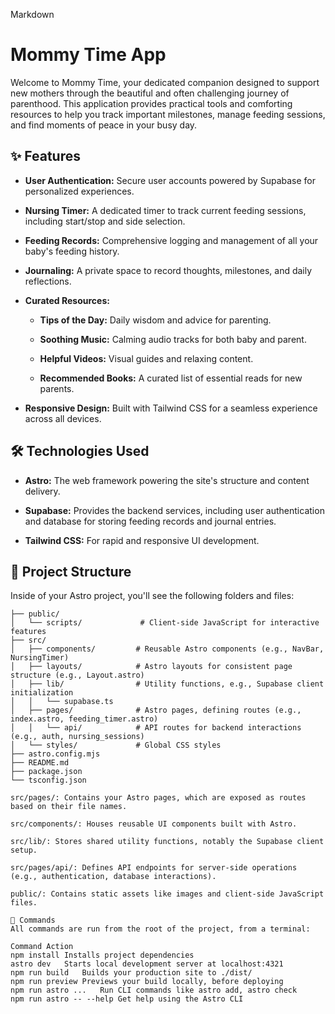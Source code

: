 Markdown

# Mommy Time App

Welcome to Mommy Time, your dedicated companion designed to support new mothers through the beautiful and often challenging journey of parenthood. This application provides practical tools and comforting resources to help you track important milestones, manage feeding sessions, and find moments of peace in your busy day.

## ✨ Features

- **User Authentication:** Secure user accounts powered by Supabase for personalized experiences.

- **Nursing Timer:** A dedicated timer to track current feeding sessions, including start/stop and side selection.

- **Feeding Records:** Comprehensive logging and management of all your baby's feeding history.

- **Journaling:** A private space to record thoughts, milestones, and daily reflections.

- **Curated Resources:**

  - **Tips of the Day:** Daily wisdom and advice for parenting.

  - **Soothing Music:** Calming audio tracks for both baby and parent.

  - **Helpful Videos:** Visual guides and relaxing content.

  - **Recommended Books:** A curated list of essential reads for new parents.

- **Responsive Design:** Built with Tailwind CSS for a seamless experience across all devices.

## 🛠️ Technologies Used

- **Astro:** The web framework powering the site's structure and content delivery.

- **Supabase:** Provides the backend services, including user authentication and database for storing feeding records and journal entries.

- **Tailwind CSS:** For rapid and responsive UI development.

## 🚀 Project Structure

Inside of your Astro project, you'll see the following folders and files:

```text
├── public/
│   └── scripts/             # Client-side JavaScript for interactive features
├── src/
│   ├── components/         # Reusable Astro components (e.g., NavBar, NursingTimer)
│   ├── layouts/            # Astro layouts for consistent page structure (e.g., Layout.astro)
│   ├── lib/                # Utility functions, e.g., Supabase client initialization
│   │   └── supabase.ts
│   ├── pages/              # Astro pages, defining routes (e.g., index.astro, feeding_timer.astro)
│   │   └── api/            # API routes for backend interactions (e.g., auth, nursing_sessions)
│   └── styles/             # Global CSS styles
├── astro.config.mjs
├── README.md
├── package.json
└── tsconfig.json

src/pages/: Contains your Astro pages, which are exposed as routes based on their file names.

src/components/: Houses reusable UI components built with Astro.

src/lib/: Stores shared utility functions, notably the Supabase client setup.

src/pages/api/: Defines API endpoints for server-side operations (e.g., authentication, database interactions).

public/: Contains static assets like images and client-side JavaScript files.

🧞 Commands
All commands are run from the root of the project, from a terminal:

Command	Action
npm install	Installs project dependencies
astro dev	Starts local development server at localhost:4321
npm run build	Builds your production site to ./dist/
npm run preview	Previews your build locally, before deploying
npm run astro ...	Run CLI commands like astro add, astro check
npm run astro -- --help	Get help using the Astro CLI
```
